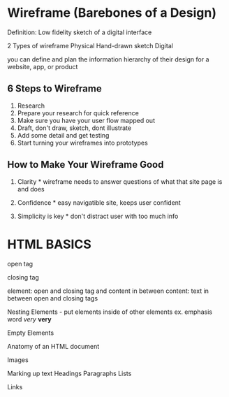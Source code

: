 # Wireframe (Barebones of a Design)
 Definition: Low fidelity sketch of a digital interface
          
 2 Types of wireframe
  Physical Hand-drawn sketch
  Digital
  
 you can define and plan the information hierarchy of their design for a website, app, or product

   ## 6 Steps to Wireframe
   
  1. Research
  2. Prepare your research for quick reference
  3. Make sure you have your user flow mapped out
  4. Draft, don't draw, sketch, dont illustrate
  5. Add some detail and get testing
  6. Start turning your wireframes into prototypes

   ## How to Make Your Wireframe Good

  1. Clarity
    * wireframe needs to answer questions of what that site page is and does
     
  2. Confidence
    * easy navigatible site, keeps user confident
    
  3. Simplicity is key
    * don't distract user with too much info


 # HTML BASICS
  
   open tag <p>
   closing tag </p>
   element: open and closing tag and content in between
   content: text in between open and closing tags
   
   Nesting Elements
    - put elements inside of other elements
      ex. emphasis word *very* <strong>very</strong>

   Empty Elements
   
   Anatomy of an HTML document
   
   Images
   
   Marking up text
    Headings 
    Paragraphs 
    Lists
    
   Links
   
   
